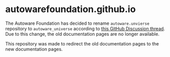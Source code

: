 # autowarefoundation.github.io

The Autoware Foundation has decided to rename `autoware.unvierse` repository to `autoware_universe` according to [this GitHub Discussion thread](https://github.com/orgs/autowarefoundation/discussions/5684). Due to this change, the old documentation pages are no longer available.

This repository was made to redirect the old documentation pages to the new documentation pages.

